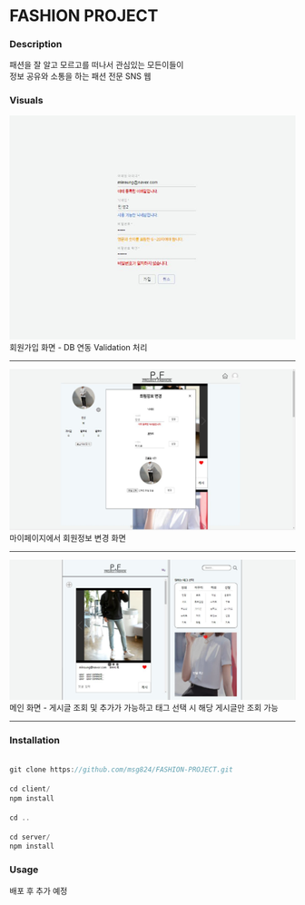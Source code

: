 # FASHION PROJECT

### Description
패션을 잘 알고 모르고를 떠나서 관심있는 모든이들이 <br> 정보 공유와 소통을 하는 패션 전문 SNS 웹


### Visuals
![회원가입](/client/public/images/pf_visual1.JPG)  
회원가입 화면 - DB 연동 Validation 처리
***
![회원가입](/client/public/images/pf_visual2.JPG)
마이페이지에서 회원정보 변경 화면
***
![회원가입](/client/public/images/pf_visual3.JPG)
메인 화면 - 게시글 조회 및 추가가 가능하고 태그 선택 시 해당 게시글만 조회 가능
***

### Installation
```javascript

git clone https://github.com/msg824/FASHION-PROJECT.git

cd client/
npm install

cd ..

cd server/
npm install
```

### Usage
배포 후 추가 예정
